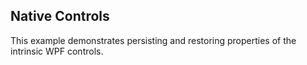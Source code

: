 ## Native Controls
This example demonstrates persisting and restoring properties of the intrinsic WPF controls.

[//]: <keywords: properties>